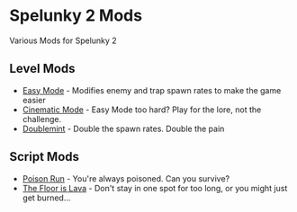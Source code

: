 # Spelunky 2 Mods

Various Mods for Spelunky 2

## Level Mods

* [Easy Mode](https://spelunky.fyi/mods/m/easy-mode/) - Modifies enemy and trap spawn rates to make the game easier
* [Cinematic Mode](https://spelunky.fyi/mods/m/cinematic-mode/) - Easy Mode too hard? Play for the lore, not the challenge.
* [Doublemint](https://spelunky.fyi/mods/m/doublemint/) - Double the spawn rates. Double the pain

## Script Mods

* [Poison Run](https://spelunky.fyi/mods/m/poison-run/) - You're always poisoned. Can you survive?
* [The Floor is Lava](https://spelunky.fyi/mods/m/the-floor-is-lava/) - Don't stay in one spot for too long, or you might just get burned...
